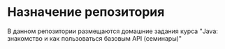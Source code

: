 # Назначение репозитория

В данном репозитории размещаются домашние задания курса "Java: знакомство и как пользоваться базовым API (семинары)"